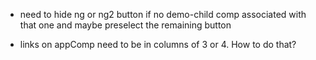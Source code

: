 

* need to hide ng or ng2 button if no demo-child comp associated with that one and maybe preselect the remaining button

* links on appComp need to be in columns of 3 or 4. How to do that?
